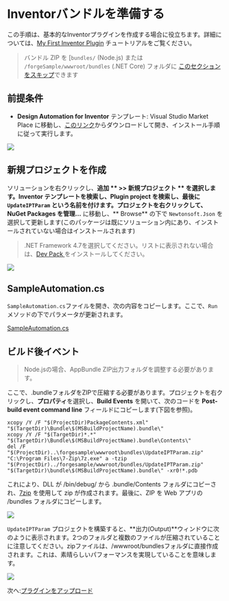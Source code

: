 # Inventorバンドルを準備する

この手順は、基本的なInventorプラグインを作成する場合に役立ちます。詳細については、[My First Inventor Plugin](https://knowledge.autodesk.com/support/inventor-products/learn-explore/caas/simplecontent/content/my-first-inventor-plug-overview.html) チュートリアルをご覧ください。

> バンドル ZIP  を [`bundles/` (Node.js) または `/forgeSample/wwwroot/bundles` (.NET Core) フォルダに [このセクションをスキップ](/ja_jp/designautomation/appbundle/common.md)できます

## 前提条件

- **Design Automation for Inventor** テンプレート: Visual Studio Market Place に移動し、[このリンク](https://marketplace.visualstudio.com/items?itemName=Autodesk.DesignAutomation)からダウンロードして開き、インストール手順に従って実行します。

![](_media/designautomation/inventor/da4inventor_template.png)

## 新規プロジェクトを作成

ソリューションを右クリックし、**追加 ** >> **新規プロジェクト ** を選択します。**Inventor** テンプレートを検索し、**Plugin project** を検索し、最後に `UpdateIPTParam` という名前を付けます。プロジェクトを右クリックして、** NuGet Packages を管理...** に移動し、** Browse** の下で `Newtonsoft.Json` を選択して更新します(このパッケージは既にソリューション内にあり、インストールされていない場合はインストールされます)

> .NET Framework 4.7を選択してください。リストに表示されない場合は、[Dev Pack ](https://dotnet.microsoft.com/download/dotnet-framework/net47) をインストールしてください。

![](_media/designautomation/inventor/new_project.gif)

## SampleAutomation.cs

`SampleAutomation.cs`ファイルを開き、次の内容をコピーします。ここで、`Run`メソッドの下でパラメータが更新されます。

[SampleAutomation.cs](_snippets/modifymodels/engines/inventor/SampleAutomation.cs ':include :type=code csharp')

## ビルド後イベント

> Node.jsの場合、AppBundle ZIP出力フォルダを調整する必要があります。

ここで、.bundleフォルダをZIPで圧縮する必要があります。プロジェクトを右クリックし、**プロパティ**を選択し、**Build Events** を開いて、次のコードを **Post-build event command line** フィールドにコピーします(下図を参照)。

```
xcopy /Y /F "$(ProjectDir)PackageContents.xml" "$(TargetDir)\Bundle\$(MSBuildProjectName).bundle\"
xcopy /Y /F "$(TargetDir)*.*" "$(TargetDir)\Bundle\$(MSBuildProjectName).bundle\Contents\"
del /F "$(ProjectDir)..\forgesample\wwwroot\bundles\UpdateIPTParam.zip"
"C:\Program Files\7-Zip\7z.exe" a -tzip "$(ProjectDir)../forgesample/wwwroot/bundles/UpdateIPTParam.zip" "$(TargetDir)\bundle\$(MSBuildProjectName).bundle\" -xr0!*.pdb
```

これにより、DLL が /bin/debug/ から .bundle/Contents フォルダにコピーされ、[7zip](https://www.7-zip.org/) を使用して zip が作成されます。最後に、ZIP を Web アプリの /bundles フォルダにコピーします。

![](_media/designautomation/inventor/post_build.png)

`UpdateIPTParam` プロジェクトを構築すると、**出力(Output)**ウィンドウに次のように表示されます。2つのフォルダと複数のファイルが圧縮されていることに注意してください。zipファイルは、/wwwroot/bundlesフォルダに直接作成されます。これは、素晴らしいパフォーマンスを実現していることを意味します。

![](_media/designautomation/inventor/build_output.png)

次へ:[プラグインをアップロード](/ja_jp/designautomation/appbundle/common)